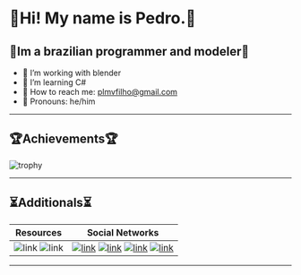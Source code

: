 # 🧾**Hi! My name is Pedro.**🧾

## 📌Im a brazilian programmer and modeler📌

- 🍒 I’m working with blender
- 🍊 I’m learning C#
- 🍉 How to reach me: plmvfilho@gmail.com
- 🍎 Pronouns: he/him

---

## 🏆**Achievements**🏆

![trophy](https://github-profile-trophy.vercel.app/?username=HassanPls&column=4&row=1&theme=algolia)

---

## ⏳**Additionals**⏳

| Resources | Social Networks |
| :---:        | :---: |
| ![link](https://img.shields.io/badge/c%23-%23239120.svg?style=for-the-badge&logo=c-sharp&logoColor=white) ![link](https://img.shields.io/badge/VSCode-0078D4?style=for-the-badge&logo=visual%20studio%20code&logoColor=white)|[![link](https://img.shields.io/badge/Twitter-%231DA1F2.svg?style=for-the-badge&logo=Twitter&logoColor=white)](https://twitter.com/Hassan_pls) [![link](https://img.shields.io/badge/YouTube-FF0000?style=for-the-badge&logo=youtube&logoColor=white)](https://www.youtube.com/channel/UCA-lKzMkAvGGHxlAvMZZifQ) [![link](https://img.shields.io/badge/Reddit-FF4500?style=for-the-badge&logo=reddit&logoColor=white)](https://www.reddit.com/user/Hassan_no) [![link](https://img.shields.io/badge/-Instagram-%23E4405F?style=for-the-badge&logo=instagram&logoColor=white)](https://www.instagram.com/hassan_pls/)|
---
